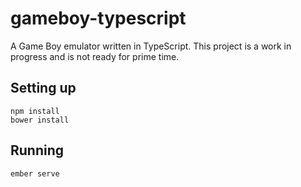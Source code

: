 # gameboy-typescript
A Game Boy emulator written in TypeScript. This project is a work in progress and is not ready for prime time.

## Setting up
```
npm install
bower install
```

## Running
```
ember serve
```
